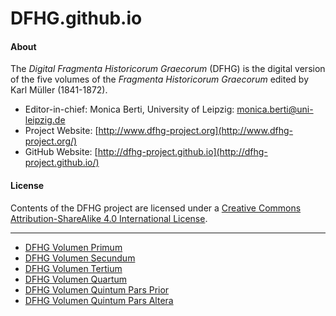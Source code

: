 # DFHG.github.io

#### About

The <i>Digital Fragmenta Historicorum Graecorum</i> (DFHG) is the digital version of the five volumes of the <i>Fragmenta Historicorum Graecorum</i> edited by Karl Müller (1841-1872).
* Editor-in-chief: Monica Berti, University of Leipzig: [monica.berti@uni-leipzig.de](monica.berti@uni-leipzig.de)
* Project Website: [http://www.dfhg-project.org](http://www.dfhg-project.org/)
* GitHub Website: [http://dfhg-project.github.io](http://dfhg-project.github.io/)

#### License
Contents of the DFHG project are licensed under a [Creative Commons Attribution-ShareAlike 4.0 International License](https://creativecommons.org/licenses/by-sa/4.0/).

***
* [DFHG Volumen Primum](https://github.com/DFHG-project/volume_1)
* [DFHG Volumen Secundum](https://github.com/DFHG-project/volume_2)
* [DFHG Volumen Tertium](https://github.com/DFHG-project/volume_3)
* [DFHG Volumen Quartum](https://github.com/DFHG-project/volume_4)
* [DFHG Volumen Quintum Pars Prior](https://github.com/DFHG-project/volume_5_1)
* [DFHG Volumen Quintum Pars Altera](https://github.com/DFHG-project/volume_5_2)
